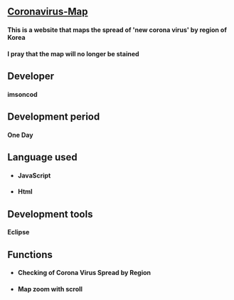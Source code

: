 ## [Coronavirus-Map](https://coronakr.netlify.com)
#### This is a website that maps the spread of 'new corona virus' by region of Korea
#### I pray that the map will no longer be stained
## Developer
#### imsoncod
## Development period
#### One Day
## Language used
* #### JavaScript
* #### Html
## Development tools
#### Eclipse
## Functions
* #### Checking of Corona Virus Spread by Region
* #### Map zoom with scroll
